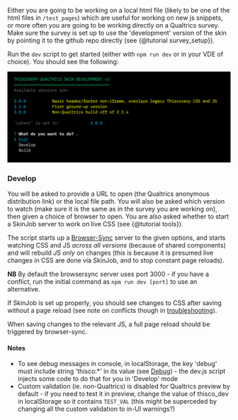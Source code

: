 Either you are going to be working on a local html file (likely to be one of the html files in `/test_pages`) which are useful for working on new js snippets, or more often you are going to be working directly on a Qualtrics survey.  Make sure the survey is set up to use the 'development' version of the skin by pointing it to the github repo directly (see {@tutorial survey_setup}).

Run the `dev` script to get started (either with `npm run dev` or in your VDE of choice). You should see the following:

   ![](./dev_script_options.png)

### Develop

You will be asked to provide a URL to open (the Qualtrics anonymous distribution link) or the local file path.  You will also be asked which version to watch (make sure it is the same as in the survey you are working on), then given a choice of browser to open.  You are also asked whether to start a SkinJob server to work on live CSS (see {@tutorial tools}).

The script starts up a [Browser-Sync](https://browsersync.io/) server to the given options, and starts watching CSS and JS _across all versions_ (because of shared components) and will rebuild _JS only_ on changes (this is because it is presumed live changes in CSS are done via SkinJob, and to stop constant page reloads).

**NB** By default the browsersync server uses port 3000 - if you have a conflict, run the initial command as `npm run dev [port]` to use an alternative.

If SkinJob is set up properly, you should see changes to CSS after saving without a page reload (see note on conflicts though in [troubleshooting](#troubleshooting)). 

When saving changes to the relevant JS, a full page reload should be triggered by browser-sync.

#### Notes

- To see debug messages in console, in localStorage, the key 'debug' must include string 'thisco:*' in its value (see [Debug](https://www.npmjs.com/package/debug)) - the dev.js script injects some code to do that for you in 'Develop' mode
- Custom validation (ie. non-Qualtrics) is disabled for Qualtrics preview by default - if you need to test it in preview, change the value of thisco_dev in localStorage so it contains `TEST_VAL` (this might be superceded by changing all the custom validation to in-UI warnings?)
